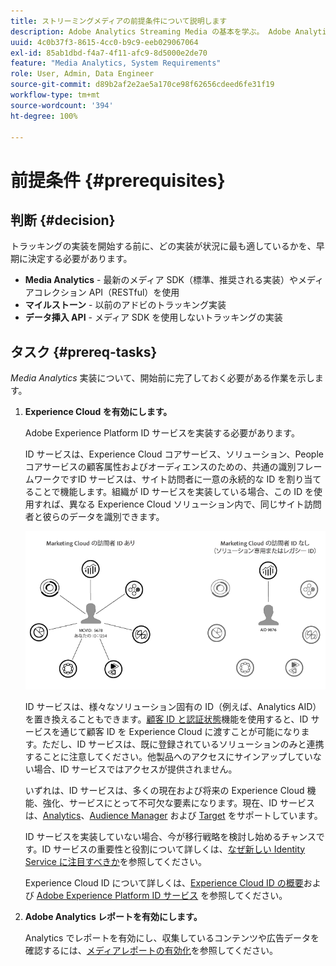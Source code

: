 ```yaml
---
title: ストリーミングメディアの前提条件について説明します
description: Adobe Analytics Streaming Media の基本を学ぶ。 Adobe Analytics for Streaming Media の実装に必要な事項について説明します。
uuid: 4c0b37f3-8615-4cc0-b9c9-eeb029067064
exl-id: 85ab1dbd-f4a7-4f11-afc9-8d5000e2de70
feature: "Media Analytics, System Requirements"
role: User, Admin, Data Engineer
source-git-commit: d89b2af2e2ae5a170ce98f62656cdeed6fe31f19
workflow-type: tm+mt
source-wordcount: '394'
ht-degree: 100%

---
```


# 前提条件 {#prerequisites}

## 判断 {#decision}

トラッキングの実装を開始する前に、どの実装が状況に最も適しているかを、早期に決定する必要があります。

* **Media Analytics** - 最新のメディア SDK（標準、推奨される実装）やメディアコレクション API（RESTful）を使用
* **マイルストーン** - 以前のアドビのトラッキング実装
* **データ挿入 API** - メディア SDK を使用しないトラッキングの実装

## タスク {#prereq-tasks}

*Media Analytics* 実装について、開始前に完了しておく必要がある作業を示します。

1. **Experience Cloud を有効にします。**

   Adobe Experience Platform ID サービスを実装する必要があります。

   ID サービスは、Experience Cloud コアサービス、ソリューション、People コアサービスの顧客属性およびオーディエンスのための、共通の識別フレームワークですID サービスは、サイト訪問者に一意の永続的な ID を割り当てることで機能します。組織が ID サービスを実装している場合、この ID を使用すれば、異なる Experience Cloud ソリューション内で、同じサイト訪問者と彼らのデータを識別できます。

   ![](assets/mc_id_service_graphic.png)

   ID サービスは、様々なソリューション固有の ID（例えば、Analytics AID）を置き換えることもできます。[顧客 ID と認証状態](https://experienceleague.adobe.com/docs/id-service/using/reference/authenticated-state.html?lang=ja)機能を使用すると、ID サービスを通じて顧客 ID を Experience Cloud に渡すことが可能になります。ただし、ID サービスは、既に登録されているソリューションのみと連携することに注意してください。他製品へのアクセスにサインアップしていない場合、ID サービスではアクセスが提供されません。

   いずれは、ID サービスは、多くの現在および将来の Experience Cloud 機能、強化、サービスにとって不可欠な要素になります。現在、ID サービスは、[Analytics](https://www.adobe.com/jp/marketing-cloud/web-analytics.html)、[Audience Manager](https://www.adobe.com/jp/marketing-cloud/data-management-platform.html) および [Target](https://www.adobe.com/jp/marketing-cloud/testing-targeting.html) をサポートしています。

   ID サービスを実装していない場合、今が移行戦略を検討し始めるチャンスです。ID サービスの重要性と役割について詳しくは、[なぜ新しい Identity Service に注目すべきか](https://theblog.adobe.com/why-new-adobe-marketing-cloud-id-service-should-be-on-your-radar/)を参照してください。

   Experience Cloud ID について詳しくは、[Experience Cloud ID の概要](https://experienceleague.adobe.com/docs/id-service/using/intro/overview.html?lang=ja)および [Adobe Experience Platform ID サービス](https://experienceleague.adobe.com/docs/id-service/using/home.html?lang=ja) を参照してください。

1. **Adobe Analytics レポートを有効にします。**

   Analytics でレポートを有効にし、収集しているコンテンツや広告データを確認するには、[メディアレポートの有効化](/help/media-reports/media-reports-enable.md)を参照してください。
